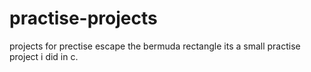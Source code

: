 # practise-projects
projects for prectise
escape the bermuda rectangle
its a small practise project i did in c.
